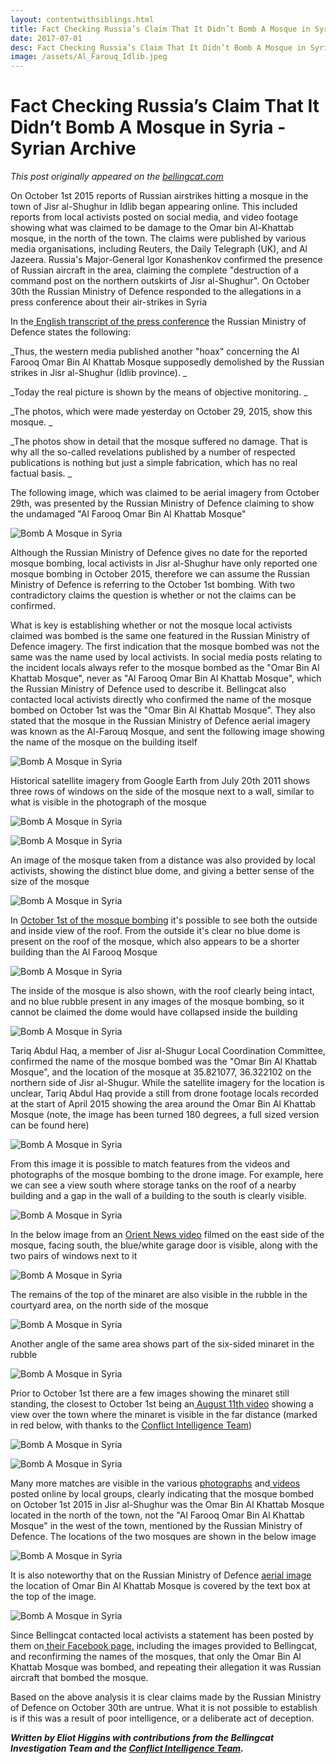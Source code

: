 ```yaml
---
layout: contentwithsiblings.html
title: Fact Checking Russia’s Claim That It Didn’t Bomb A Mosque in Syria
date: 2017-07-01
desc: Fact Checking Russia’s Claim That It Didn’t Bomb A Mosque in Syria
image: /assets/Al_Farouq_Idlib.jpeg
---
```

# Fact Checking Russia’s Claim That It Didn’t Bomb A Mosque in Syria - Syrian Archive

_This post originally appeared on the [bellingcat.com][1]_

On October 1st 2015 reports of Russian airstrikes hitting a mosque in the town of Jisr al-Shughur in Idlib began appearing online. This included reports from local activists posted on social media, and video footage showing what was claimed to be damage to the Omar bin Al-Khattab mosque, in the north of the town. The claims were published by various media organisations, including Reuters, the Daily Telegraph (UK), and Al Jazeera. Russia's Major-General Igor Konashenkov confirmed the presence of Russian aircraft in the area, claiming the complete "destruction of a command post on the northern outskirts of Jisr al-Shughur". On October 30th the Russian Ministry of Defence responded to the allegations in a press conference about their air-strikes in Syria

In the[ English transcript of the press conference][2] the Russian Ministry of Defence states the following:

_Thus, the western media published another "hoax" concerning the Al Farooq Omar Bin Al Khattab Mosque supposedly demolished by the Russian strikes in Jisr al-Shughur (Idlib province). _

_Today the real picture is shown by the means of objective monitoring. _

_The photos, which were made yesterday on October 29, 2015, show this mosque. _

_The photos show in detail that the mosque suffered no damage. That is why all the so-called revelations published by a number of respected publications is nothing but just a simple fabrication, which has no real factual basis. _

The following image, which was claimed to be aerial imagery from October 29th, was presented by the Russian Ministry of Defence claiming to show the undamaged "Al Farooq Omar Bin Al Khattab Mosque"

![Bomb A Mosque in Syria][3]

Although the Russian Ministry of Defence gives no date for the reported mosque bombing, local activists in Jisr al-Shughur have only reported one mosque bombing in October 2015, therefore we can assume the Russian Ministry of Defence is referring to the October 1st bombing. With two contradictory claims the question is whether or not the claims can be confirmed.

What is key is establishing whether or not the mosque local activists claimed was bombed is the same one featured in the Russian Ministry of Defence imagery. The first indication that the mosque bombed was not the same was the name used by local activists. In social media posts relating to the incident locals always refer to the mosque bombed as the "Omar Bin Al Khattab Mosque", never as "Al Farooq Omar Bin Al Khattab Mosque", which the Russian Ministry of Defence used to describe it. Bellingcat also contacted local activists directly who confirmed the name of the mosque bombed on October 1st was the "Omar Bin Al Khattab Mosque". They also stated that the mosque in the Russian Ministry of Defence aerial imagery was known as the Al-Farouq Mosque, and sent the following image showing the name of the mosque on the building itself

![Bomb A Mosque in Syria][4]

Historical satellite imagery from Google Earth from July 20th 2011 shows three rows of windows on the side of the mosque next to a wall, similar to what is visible in the photograph of the mosque

![Bomb A Mosque in Syria][5]



![Bomb A Mosque in Syria][6]

An image of the mosque taken from a distance was also provided by local activists, showing the distinct blue dome, and giving a better sense of the size of the mosque

![Bomb A Mosque in Syria][7]

In [October 1st of the mosque bombing][8] it's possible to see both the outside and inside view of the roof. From the outside it's clear no blue dome is present on the roof of the mosque, which also appears to be a shorter building than the Al Farooq Mosque



![Bomb A Mosque in Syria][9]

The inside of the mosque is also shown, with the roof clearly being intact, and no blue rubble present in any images of the mosque bombing, so it cannot be claimed the dome would have collapsed inside the building

![Bomb A Mosque in Syria][10]

Tariq Abdul Haq, a member of Jisr al-Shugur Local Coordination Committee, confirmed the name of the mosque bombed was the "Omar Bin Al Khattab Mosque", and the location of the mosque at 35.821077, 36.322102 on the northern side of Jisr al-Shugur. While the satellite imagery for the location is unclear, Tariq Abdul Haq provide a still from drone footage locals recorded at the start of April 2015 showing the area around the Omar Bin Al Khattab Mosque (note, the image has been turned 180 degrees, a full sized version can be found here)

![Bomb A Mosque in Syria][11]

From this image it is possible to match features from the videos and photographs of the mosque bombing to the drone image. For example, here we can see a view south where storage tanks on the roof of a nearby building and a gap in the wall of a building to the south is clearly visible.



![Bomb A Mosque in Syria][12]

In the below image from an [ Orient News video][13] filmed on the east side of the mosque, facing south, the blue/white garage door is visible, along with the two pairs of windows next to it



![Bomb A Mosque in Syria][14]

The remains of the top of the minaret are also visible in the rubble in the courtyard area, on the north side of the mosque

![Bomb A Mosque in Syria][15]

Another angle of the same area shows part of the six-sided minaret in the rubble

![Bomb A Mosque in Syria][16]

Prior to October 1st there are a few images showing the minaret still standing, the closest to October 1st being an[ August 11th video][17] showing a view over the town where the minaret is visible in the far distance (marked in red below, with thanks to the [Conflict Intelligence Team][18])

![Bomb A Mosque in Syria][19]

![Bomb A Mosque in Syria][20]

Many more matches are visible in the various [photographs][21] and[ videos][22] posted online by local groups, clearly indicating that the mosque bombed on October 1st 2015 in Jisr al-Shughur was the Omar Bin Al Khattab Mosque located in the north of the town, not the "Al Farooq Omar Bin Al Khattab Mosque" in the west of the town, mentioned by the Russian Ministry of Defence. The locations of the two mosques are shown in the below image

![Bomb A Mosque in Syria][23]

It is also noteworthy that on the Russian Ministry of Defence [aerial image][24] the location of Omar Bin Al Khattab Mosque is covered by the text box at the top of the image.

![Bomb A Mosque in Syria][25]



Since Bellingcat contacted local activists a statement has been posted by them on[ their Facebook page][26][,][26] including the images provided to Bellingcat, and reconfirming the names of the mosques, that only the Omar Bin Al Khattab Mosque was bombed, and repeating their allegation it was Russian aircraft that bombed the mosque.

Based on the above analysis it is clear claims made by the Russian Ministry of Defence on October 30th are untrue. What it is not possible to establish is if this was a result of poor intelligence, or a deliberate act of deception.

_**Written by Eliot Higgins with contributions from the Bellingcat Investigation Team and the [Conflict Intelligence Team][18].**_

[1]: https://www.bellingcat.com/
[2]: https://www.facebook.com/permalink.php?story_fbid=1674425756133507&id=1492252324350852
[3]: /assets/1_MOD.jpg
[4]: /assets/Al_Farouq_Idlib.jpeg
[5]: /assets/Farouq_Sattelite.jpg
[6]: /assets/Al_Farouq_3.png
[7]: /assets/Al-FarouqMosque-4.png
[8]: https://www.youtube.com/watch?v=WJZzxDTCtaQ&index=3&list=PLPC0Udeof3T5HMvmHc8EbKK4gwXzJqp94
[9]: /assets/Omar-roof-outside.jpg
[10]: /assets/Omar-roof-inside.jpg
[11]: /assets/drone_image_Omar.jpg
[12]: /assets/Matches-1.jpg
[13]: https://www.youtube.com/watch?v=BnHnv7O3SHw&feature=youtu.be&list=PLPC0Udeof3T5HMvmHc8EbKK4gwXzJqp94&t=109
[14]: /assets/Mosque-East-Side.jpg
[15]: /assets/minaret-1.jpg
[16]: /assets/minaret-2.jpg
[17]: https://www.youtube.com/watch?v=tGx0RJSwu3c
[18]: https://twitter.com/CITeam_en
[19]: /assets/August-video-ss.jpg
[20]: /assets/x687Gi1d.jpg
[21]: https://www.facebook.com/jisralshughour9/photos_stream
[22]: https://www.youtube.com/watch?v=MnCaTJITERI&index=1&list=PLPC0Udeof3T5HMvmHc8EbKK4gwXzJqp94
[23]: /assets/both_mosques_location.jpg
[24]: http://eng.mil.ru/images/2015-10-29_mosque-EN.jpg
[25]: /assets/Comparison(1).jpg
[26]: https://www.facebook.com/jisralshughour9/?fref=photo
